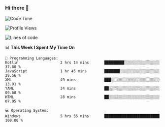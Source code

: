 ### Hi there 👋
<!--START_SECTION:waka-->
![Code Time](http://img.shields.io/badge/Code%20Time-2%20hrs%2055%20mins-blue)

![Profile Views](http://img.shields.io/badge/Profile%20Views-0-blue)

![Lines of code](https://img.shields.io/badge/From%20Hello%20World%20I%27ve%20Written-294.5%20thousand%20lines%20of%20code-blue)

📊 **This Week I Spent My Time On** 

```text
💬 Programming Languages: 
Kotlin                   2 hrs 14 mins       █████████░░░░░░░░░░░░░░░░   37.80 % 
JavaScript               1 hr 45 mins        ███████░░░░░░░░░░░░░░░░░░   29.56 % 
XML                      49 mins             ███░░░░░░░░░░░░░░░░░░░░░░   13.91 % 
YAML                     34 mins             ██░░░░░░░░░░░░░░░░░░░░░░░   09.68 % 
HTML                     28 mins             ██░░░░░░░░░░░░░░░░░░░░░░░   07.95 % 

💻 Operating System: 
Windows                  5 hrs 55 mins       █████████████████████████   100.00 % 
```


<!--END_SECTION:waka-->
<!--
**AnimeruFR/AnimeruFR** is a ✨ _special_ ✨ repository because its `README.md` (this file) appears on your GitHub profile.

Here are some ideas to get you started:

- 🔭 I’m currently working on ...
- 🌱 I’m currently learning ...
- 👯 I’m looking to collaborate on ...
- 🤔 I’m looking for help with ...
- 💬 Ask me about ...
- 📫 How to reach me: ...
- 😄 Pronouns: ...
- ⚡ Fun fact: ...
-->
